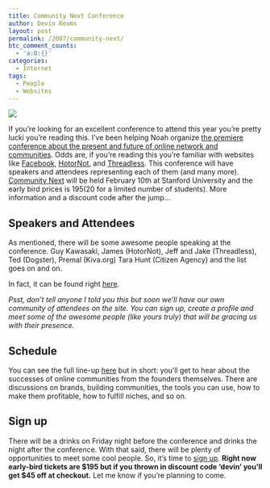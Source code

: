 ```yaml
---
title: Community Next Conference
author: Devin Reams
layout: post
permalink: /2007/community-next/
btc_comment_counts:
  - 'a:0:{}'
categories:
  - Internet
tags:
  - People
  - Websites
---
```

[<img src="https://devin.reams.me/wp-content/uploads/2007/01/communitynext.jpg" align="center" class="noborder" />][1]

If you&#8217;re looking for an excellent conference to attend this year you&#8217;re pretty lucki you&#8217;re reading this. I&#8217;ve been helping Noah organize [the premiere conference about the present and future of online network and communities][2]. Odds are, if you&#8217;re reading this you&#8217;re familiar with websites like [Facebook][3], [HotorNot][4], and [Threadless][5]. This conference will have speakers and attendees representing each of them (and many more). [Community Next][2] will be held February 10th at Stanford University and the early bird prices is $195 ($20 for a limited number of students). More information and a discount code after the jump&#8230;

<!--more-->

## Speakers and Attendees

As mentioned, there will be some awesome people speaking at the conference. Guy Kawasaki, James (HotorNot), Jeff and Jake (Threadless), Ted (Dogster), Premal (Kiva.org) Tara Hunt (Citizen Agency) and the list goes on and on.

In fact, it can be found right [here][6].

*Psst, don&#8217;t tell anyone I told you this but soon we&#8217;ll have our own community of attendees on the site. You can sign up, create a profile and meet some of the awesome people (like yours truly) that will be gracing us with their presence.*

## Schedule

You can see the full line-up [here][7] but in short: you&#8217;ll get to hear about the successes of online communities from the founders themselves. There are discussions on brands, building communities, the tools you can use, how to make them profitable, how to fulfill niches, and so on.

## Sign up

There will be a drinks on Friday night before the conference and drinks the night after the conference. With that said, there will be plenty of opportunities to meet some cool people. So, it&#8217;s time to [sign up][1]. **Right now early-bird tickets are $195 but if you thrown in discount code &#8216;devin&#8217; you&#8217;ll get $45 off at checkout.** Let me know if you&#8217;re planning to come.

 [1]: http://communitynext-devin.eventbrite.com
 [2]: http://www.communitynext.com/
 [3]: http://www.facebook.com/
 [4]: http://www.hotornot.com/
 [5]: http://www.threadless.com/
 [6]: http://www.communitynext.com/speakers/
 [7]: http://www.communitynext.com/schedule/